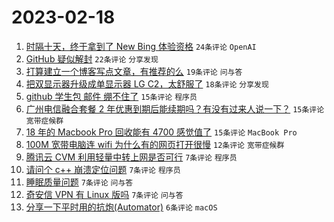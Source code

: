 # 2023-02-18

1. [时隔十天，终于拿到了 New Bing 体验资格](https://www.v2ex.com/t/917107) `24条评论` `OpenAI`
1. [GitHub 疑似解封](https://www.v2ex.com/t/917108) `22条评论` `分享发现`
1. [打算建立一个博客写点文章，有推荐的么](https://www.v2ex.com/t/917124) `19条评论` `问与答`
1. [把双显示器升级成单显示器 LG C2，太舒服了](https://www.v2ex.com/t/917110) `18条评论` `分享发现`
1. [github 学生包 邮件 绷不住了](https://www.v2ex.com/t/917119) `15条评论` `程序员`
1. [广州电信融合套餐 2 年优惠到期后能续期吗？有没有过来人说一下？](https://www.v2ex.com/t/917118) `15条评论` `宽带症候群`
1. [18 年的 Macbook Pro 回收能有 4700 感觉值了](https://www.v2ex.com/t/917116) `15条评论` `MacBook Pro`
1. [100M 宽带电脑连 wifi 为什么有的网页打开很慢](https://www.v2ex.com/t/917115) `12条评论` `宽带症候群`
1. [腾讯云 CVM 利用轻量中转上网是否可行](https://www.v2ex.com/t/917136) `7条评论` `程序员`
1. [请问个 c++ 崩溃定位问题](https://www.v2ex.com/t/917130) `7条评论` `程序员`
1. [睡眠质量问题](https://www.v2ex.com/t/917120) `7条评论` `问与答`
1. [奇安信 VPN 有 Linux 版吗](https://www.v2ex.com/t/917112) `7条评论` `问与答`
1. [分享一下平时用的抗炮(Automator)](https://www.v2ex.com/t/917135) `6条评论` `macOS`
